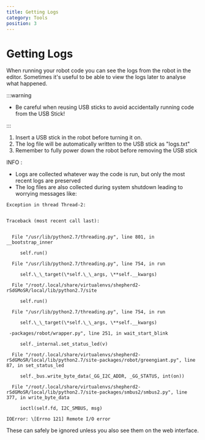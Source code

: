 ```yaml
---
title: Getting Logs
category: Tools
position: 3
---
```

# Getting Logs

When running your robot code you can see the logs from the robot in the editor. Sometimes it's useful to be able to view the logs later to analyse what happened.

:::warning

* Be careful when reusing USB sticks to avoid accidentally running code from the USB Stick!

:::

1. Insert a USB stick in the robot before turning it on.
2. The log file will be automatically written to the USB stick as "logs.txt"
3. Remember to fully power down the robot before removing the USB stick



INFO : 

* Logs are collected whatever way the code is run, but only the most recent logs are preserved
* The log files are also collected during system shutdown leading to worrying messages like:


```
Exception in thread Thread-2:


Traceback (most recent call last):


  File "/usr/lib/python2.7/threading.py", line 801, in __bootstrap_inner

     self.run()

  File "/usr/lib/python2.7/threading.py", line 754, in run

     self.\_\_target(\*self.\_\_args, \**self.__kwargs)

  File "/root/.local/share/virtualenvs/shepherd2-rSdGMoSR/local/lib/python2.7/site

     self.run()

  File "/usr/lib/python2.7/threading.py", line 754, in run

     self.\_\_target(\*self.\_\_args, \**self.__kwargs)

 -packages/robot/wrapper.py", line 251, in wait_start_blink

     self._internal.set_status_led(v)

  File "/root/.local/share/virtualenvs/shepherd2-rSdGMoSR/local/lib/python2.7/site-packages/robot/greengiant.py", line 87, in set_status_led

     self._bus.write_byte_data(_GG_I2C_ADDR, _GG_STATUS, int(on))

  File "/root/.local/share/virtualenvs/shepherd2-rSdGMoSR/local/lib/python2.7/site-packages/smbus2/smbus2.py", line 377, in write_byte_data

     ioctl(self.fd, I2C_SMBUS, msg)

IOError: \[Errno 121] Remote I/O error
```

 These can safely be ignored unless you also see them on the web interface.
